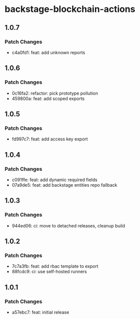 # backstage-blockchain-actions

## 1.0.7

### Patch Changes

- c4a0fd1: feat: add unknown reports

## 1.0.6

### Patch Changes

- 0c16fa2: refactor: pick prototype pollution
- 459800a: feat: add scoped exports

## 1.0.5

### Patch Changes

- fd997c7: feat: add access key export

## 1.0.4

### Patch Changes

- c091ffe: feat: add dynamic required fields
- 07a9de5: feat: add backstage entities repo fallback

## 1.0.3

### Patch Changes

- 944ed06: ci: move to detached releases, cleanup build

## 1.0.2

### Patch Changes

- 7c7a3fb: feat: add rbac template to export
- 88fcdc9: ci: use self-hosted runners

## 1.0.1

### Patch Changes

- a57ebc7: feat: initial release
